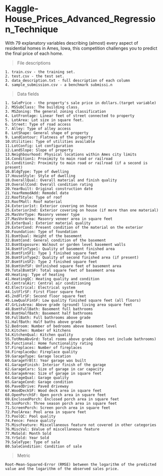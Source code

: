 # Kaggle-House_Prices_Advanced_Regression_Technique
With 79 explanatory variables describing (almost) every aspect of residential homes in Ames, Iowa, this competition challenges you to predict the final price of each home.

> File descriptions

    1. train.csv - the training set.
    2. test.csv - the test set.
    3. data_description.txt - full description of each column
    4. sample_submission.csv - a benchmark submissi.n 

> Data fields

    1. SalePrice - the property's sale price in dollars.(target variable)
    2. MSSubClass: The building class.
    3. MSZoning: The general zoning classification
    4. LotFrontage: Linear feet of street connected to property
    5. LotArea: Lot size in square feet.
    6. Street: Type of road access
    7. Alley: Type of alley access
    8. LotShape: General shape of property
    9. LandContour: Flatness of the property
    10.Utilities: Type of utilities available
    11.LotConfig: Lot configuration
    12.LandSlope: Slope of property
    13.Neighbourhood: Physical locations within Ames city limits
    14.Condition1: Proximity to main road or railroad
    15.Condition2: Proximity to main road or railroad (if a second is present)
    16.BldgType: Type of dwelling
    17.HouseStyle: Style of dwelling
    18.OverallQual: Overall material and finish quality
    19.OverallCond: Overall condition rating
    20.YearBuilt: Original construction date
    21.YearRemodAdd: Remodel date
    22.RoofStyle: Type of roof
    23.RoofMatl: Roof material
    24.Exterior1st: Exterior covering on house
    25.Exterior2nd: Exterior covering on house (if more than one material)
    26.MasVnrType: Masonry veneer type
    27.MasVnrArea: Masonry veneer area in square feet
    28.ExterQual: Exterior material quality
    29.ExterCond: Present condition of the material on the exterior
    30.Foundation: Type of foundation
    31.BsmtQual: Height of the basement
    32.BsmtCond: General condition of the basement
    33.BsmtExposure: Walkout or garden level basement walls
    34.BsmtFinType1: Quality of basement finished area
    35.BsmtFinSF1: Type 1 finished square feet
    36.BsmtFinType2: Quality of second finished area (if present)
    37.BsmtFinSF2: Type 2 finished square feet
    38.BsmtUnfSF: Unfinished square feet of basement area
    39.TotalBsmtSF: Total square feet of basement area
    40.Heating: Type of heating
    41.HeatingQC: Heating quality and condition
    42.CentralAir: Central air conditioning
    43.Electrical: Electrical system
    44.1stFlrSF: First Floor square feet
    45.2ndFlrSF: Second floor square feet
    46.LowQualFinSF: Low quality finished square feet (all floors)
    47.GrLivArea: Above grade (ground) living area square feet
    48.BsmtFullBath: Basement full bathrooms
    49.BsmtHalfBath: Basement half bathrooms
    50.FullBath: Full bathrooms above grade
    51.HalfBath: Half baths above grade
    52.Bedroom: Number of bedrooms above basement level
    53.Kitchen: Number of kitchens
    54.KitchenQual: Kitchen quality
    55.TotRmsAbvGrd: Total rooms above grade (does not include bathrooms)
    56.Functional: Home functionality rating
    57.Fireplaces: Number of fireplaces
    58.FireplaceQu: Fireplace quality
    59.GarageType: Garage location
    60.GarageYrBlt: Year garage was built
    61.GarageFinish: Interior finish of the garage
    62.GarageCars: Size of garage in car capacity
    63.GarageArea: Size of garage in square feet
    64.GarageQual: Garage quality
    65.GarageCond: Garage condition
    66.PavedDrive: Paved driveway
    67.WoodDeckSF: Wood deck area in square feet
    68.OpenPorchSF: Open porch area in square feet
    69.EnclosedPorch: Enclosed porch area in square feet
    70.SsnPorch: Three season porch area in square feet
    71.ScreenPorch: Screen porch area in square feet
    72.PoolArea: Pool area in square feet
    73.PoolQC: Pool quality
    74.Fence: Fence quality
    75.MiscFeature: Miscellaneous feature not covered in other categories
    76.MiscVal: $Value of miscellaneous feature
    77.MoSold: Month Sold
    78.YrSold: Year Sold
    79.SaleType: Type of sale
    80.SaleCondition: Condition of sale
    
   > Metric
   
    Root-Mean-Squared-Error (RMSE) between the logarithm of the predicted value and the logarithm of the observed sales price. 
